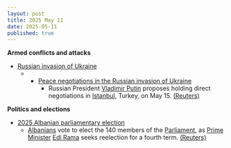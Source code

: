 ```yaml
---
layout: post
title: 2025 May 11
date: 2025-05-11
published: true
---
```



**Armed conflicts and attacks**

* [Russian invasion of Ukraine](https://en.wikipedia.org/wiki/Russian_invasion_of_Ukraine "Russian invasion of Ukraine")
  + - [Peace negotiations in the Russian invasion of Ukraine](https://en.wikipedia.org/wiki/Peace_negotiations_in_the_Russian_invasion_of_Ukraine "Peace negotiations in the Russian invasion of Ukraine")
      * Russian President [Vladimir Putin](https://en.wikipedia.org/wiki/Vladimir_Putin "Vladimir Putin") proposes holding direct negotiations in [Istanbul](https://en.wikipedia.org/wiki/Istanbul "Istanbul"), Turkey, on May 15. [(Reuters)](https://www.reuters.com/world/europe/putin-proposes-direct-talks-with-ukraine-may-15-2025-05-10/)

**Politics and elections**

* [2025 Albanian parliamentary election](https://en.wikipedia.org/wiki/2025_Albanian_parliamentary_election "2025 Albanian parliamentary election")
  + [Albanians](https://en.wikipedia.org/wiki/Albanians "Albanians") vote to elect the 140 members of the [Parliament](https://en.wikipedia.org/wiki/Parliament_of_Albania "Parliament of Albania"), as [Prime Minister](https://en.wikipedia.org/wiki/Prime_Minister_of_Albania "Prime Minister of Albania") [Edi Rama](https://en.wikipedia.org/wiki/Edi_Rama "Edi Rama") seeks reelection for a fourth term. [(Reuters)](https://www.reuters.com/world/europe/albania-votes-pm-rama-seeks-fourth-term-2025-05-10/)
